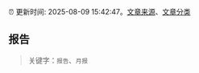 :alarm_clock: 更新时间: 2025-08-09 15:42:47。[文章来源](/README.md)、[文章分类](/TAGS.md)

## 报告


> 关键字：`报告`、`月报`



